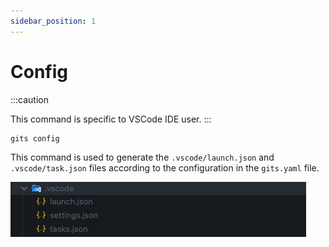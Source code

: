 ```yaml
---
sidebar_position: 1
---
```


# Config
:::caution

This command is specific to VSCode IDE user.
:::

```bash
gits config
```
This command is used to generate the `.vscode/launch.json` and `.vscode/task.json` files according to the configuration in the `gits.yaml` file.

![File generated](../../static/img/generate/config/file_generated.png)